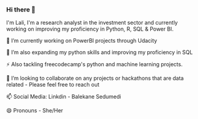 ### Hi there 👋
I'm Lali, I'm a research analyst in the investment sector and currently working on improving my proficiency in Python, R, SQL & Power BI.

🔭 I’m currently working on PowerBI projects through Udacity

🌱 I’m also expanding my python skills and improving my proficiency in SQL

⚡ Also tackling freecodecamp's python and machine learning projects.

👯 I’m looking to collaborate on any projects or hackathons that are data related - Please feel free to reach out

📫 Social Media: Linkdin - Balekane Sedumedi

😄 Pronouns - She/Her
<!--
**Lali-Sed/Lali-Sed** is a ✨ _special_ ✨ repository because its `README.md` (this file) appears on your GitHub profile.

Here are some ideas to get you started:

- 🔭 I’m currently working on ...
- 🌱 I’m currently learning ...
- 👯 I’m looking to collaborate on ...
- 🤔 I’m looking for help with ...
- 💬 Ask me about ...
- 📫 How to reach me: ...
- 😄 Pronouns: ...
- ⚡ Fun fact: ...
-->
